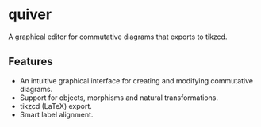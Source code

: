 # quiver
A graphical editor for commutative diagrams that exports to tikzcd.

## Features
- An intuitive graphical interface for creating and modifying commutative diagrams.
- Support for objects, morphisms and natural transformations.
- tikzcd (LaTeX) export.
- Smart label alignment.
